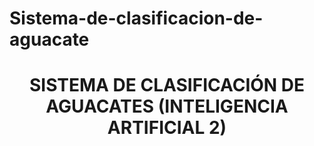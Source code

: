 # Sistema-de-clasificacion-de-aguacate
<h1 align='center'>SISTEMA DE CLASIFICACIÓN DE AGUACATES (INTELIGENCIA ARTIFICIAL 2)</h1><BR>
